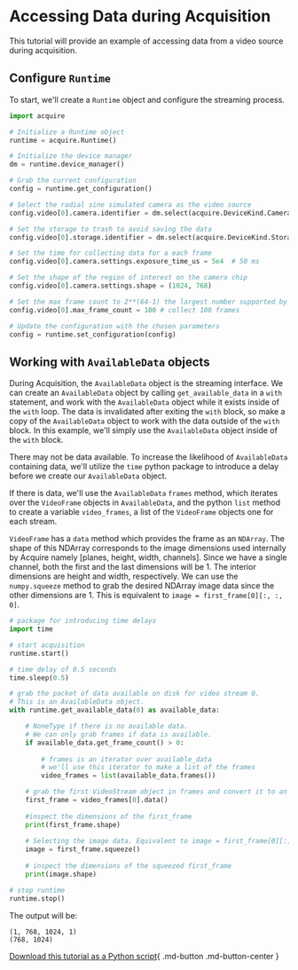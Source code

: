 # Accessing Data during Acquisition

This tutorial will provide an example of accessing data from a video source during acquisition.

## Configure `Runtime`

To start, we'll create a `Runtime` object and configure the streaming process.

```python
import acquire

# Initialize a Runtime object
runtime = acquire.Runtime()

# Initialize the device manager
dm = runtime.device_manager()

# Grab the current configuration
config = runtime.get_configuration()

# Select the radial sine simulated camera as the video source
config.video[0].camera.identifier = dm.select(acquire.DeviceKind.Camera, "simulated: radial sin")

# Set the storage to trash to avoid saving the data
config.video[0].storage.identifier = dm.select(acquire.DeviceKind.Storage, "Trash")

# Set the time for collecting data for a each frame
config.video[0].camera.settings.exposure_time_us = 5e4  # 50 ms

# Set the shape of the region of interest on the camera chip
config.video[0].camera.settings.shape = (1024, 768)

# Set the max frame count to 2**(64-1) the largest number supported by Uint64 for essentially infinite acquisition
config.video[0].max_frame_count = 100 # collect 100 frames

# Update the configuration with the chosen parameters
config = runtime.set_configuration(config)
```
## Working with `AvailableData` objects

During Acquisition, the `AvailableData` object is the streaming interface. We can create an `AvailableData` object by calling `get_available_data` in a `with` statement, and work with the `AvailableData` object while it exists inside of the `with` loop. The data is invalidated after exiting the `with` block, so make a copy of the `AvailableData` object to work with the data outside of the `with` block. In this example, we'll simply use the `AvailableData` object inside of the `with` block.

There may not be data available. To increase the likelihood of `AvailableData` containing data, we'll utilize the `time` python package to introduce a delay before we create our `AvailableData` object.

If there is data, we'll use the `AvailableData` `frames` method, which iterates over the `VideoFrame` objects in `AvailableData`, and the python `list` method to create a variable `video_frames`, a list of the `VideoFrame` objects one for each stream. 

`VideoFrame` has a `data` method which provides the frame as an `NDArray`. The shape of this NDArray corresponds to the image dimensions used internally by Acquire namely [planes, height, width, channels]. Since we have a single channel, both the first and the last dimensions will be 1. The interior dimensions are height and width, respectively. We can use the `numpy.squeeze` method to grab the desired NDArray image data since the other dimensions are 1. This is equivalent to `image = first_frame[0][:, :, 0]`.

```python
# package for introducing time delays
import time

# start acquisition
runtime.start()

# time delay of 0.5 seconds
time.sleep(0.5)

# grab the packet of data available on disk for video stream 0.
# This is an AvailableData object.
with runtime.get_available_data(0) as available_data:

    # NoneType if there is no available data.
    # We can only grab frames if data is available.
    if available_data.get_frame_count() > 0:
    
        # frames is an iterator over available_data
        # we'll use this iterator to make a list of the frames
        video_frames = list(available_data.frames())

    # grab the first VideoStream object in frames and convert it to an NDArray
    first_frame = video_frames[0].data()
    
    #inspect the dimensions of the first_frame
    print(first_frame.shape)
    
    # Selecting the image data. Equivalent to image = first_frame[0][:, :, 0]
    image = first_frame.squeeze()
    
    # inspect the dimensions of the squeezed first_frame
    print(image.shape)

# stop runtime
runtime.stop()
```

The output will be:
```
(1, 768, 1024, 1)
(768, 1024)
```

[Download this tutorial as a Python script](framedata.py){ .md-button .md-button-center }
